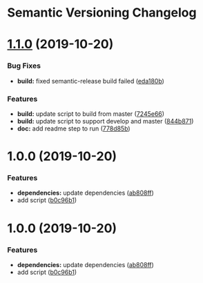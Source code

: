 # Semantic Versioning Changelog

# [1.1.0](https://github.com/chaiwatmat/sample-semantic-release/compare/v1.0.0...v1.1.0) (2019-10-20)


### Bug Fixes

* **build:** fixed semantic-release build failed ([eda180b](https://github.com/chaiwatmat/sample-semantic-release/commit/eda180b00fea7e611756dd20507c54971661bf9c))


### Features

* **build:** update script to build from master ([7245e66](https://github.com/chaiwatmat/sample-semantic-release/commit/7245e660da7dca45068bc8be8b123445581dc002))
* **build:** update script to support develop and master ([844b871](https://github.com/chaiwatmat/sample-semantic-release/commit/844b871eaca2e6cfc30d52b42e0562a45eb68f04))
* **doc:** add readme step to run ([778d85b](https://github.com/chaiwatmat/sample-semantic-release/commit/778d85b6a13b1e7c09d4858c0fac663b2202df66))

# 1.0.0 (2019-10-20)


### Features

* **dependencies:** update dependencies ([ab808ff](https://github.com/chaiwatmat/sample-semantic-release/commit/ab808ff6fc59285d87320524ad3a1eff729b1770))
* add script ([b0c96b1](https://github.com/chaiwatmat/sample-semantic-release/commit/b0c96b162d6c006814adf9beaa72fa15a8e3ddf3))

# 1.0.0 (2019-10-20)


### Features

* **dependencies:** update dependencies ([ab808ff](https://github.com/chaiwatmat/sample-semantic-release/commit/ab808ff6fc59285d87320524ad3a1eff729b1770))
* add script ([b0c96b1](https://github.com/chaiwatmat/sample-semantic-release/commit/b0c96b162d6c006814adf9beaa72fa15a8e3ddf3))
